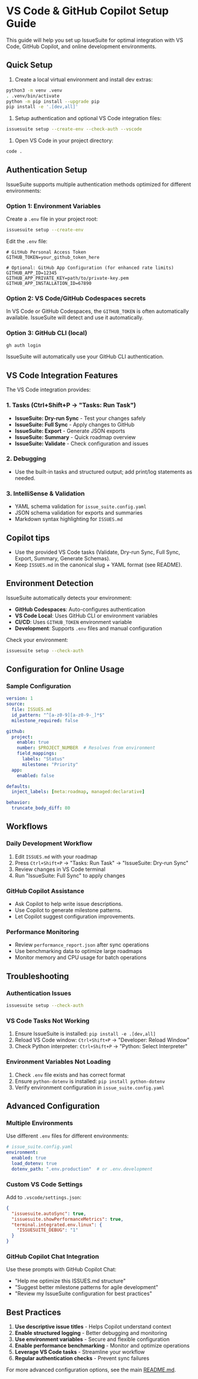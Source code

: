 # VS Code & GitHub Copilot Setup Guide

This guide will help you set up IssueSuite for optimal integration with VS Code, GitHub Copilot, and online development environments.

## Quick Setup

1. Create a local virtual environment and install dev extras:

  ```bash
  python3 -m venv .venv
  . .venv/bin/activate
  python -m pip install --upgrade pip
  pip install -e '.[dev,all]'
  ```

1. Setup authentication and optional VS Code integration files:

  ```bash
  issuesuite setup --create-env --check-auth --vscode
  ```

1. Open VS Code in your project directory:

  ```bash
  code .
  ```

## Authentication Setup

IssueSuite supports multiple authentication methods optimized for different environments:

### Option 1: Environment Variables

Create a `.env` file in your project root:

```bash
issuesuite setup --create-env
```

Edit the `.env` file:

```env
# GitHub Personal Access Token
GITHUB_TOKEN=your_github_token_here

# Optional: GitHub App Configuration (for enhanced rate limits)
GITHUB_APP_ID=12345
GITHUB_APP_PRIVATE_KEY=path/to/private-key.pem
GITHUB_APP_INSTALLATION_ID=67890
```

### Option 2: VS Code/GitHub Codespaces secrets

In VS Code or GitHub Codespaces, the `GITHUB_TOKEN` is often automatically available. IssueSuite will detect and use it automatically.

### Option 3: GitHub CLI (local)

```bash
gh auth login
```

IssueSuite will automatically use your GitHub CLI authentication.

## VS Code Integration Features

The VS Code integration provides:

### 1. **Tasks** (Ctrl+Shift+P → "Tasks: Run Task")

- **IssueSuite: Dry-run Sync** - Test your changes safely
- **IssueSuite: Full Sync** - Apply changes to GitHub
- **IssueSuite: Export** - Generate JSON exports
- **IssueSuite: Summary** - Quick roadmap overview
- **IssueSuite: Validate** - Check configuration and issues

### 2. Debugging

- Use the built-in tasks and structured output; add print/log statements as needed.

### 3. IntelliSense & Validation

- YAML schema validation for `issue_suite.config.yaml`
- JSON schema validation for exports and summaries
- Markdown syntax highlighting for `ISSUES.md`

## Copilot tips

- Use the provided VS Code tasks (Validate, Dry-run Sync, Full Sync, Export, Summary, Generate Schemas).
- Keep `ISSUES.md` in the canonical slug + YAML format (see README).

## Environment Detection

IssueSuite automatically detects your environment:

- **GitHub Codespaces**: Auto-configures authentication
- **VS Code Local**: Uses GitHub CLI or environment variables
- **CI/CD**: Uses `GITHUB_TOKEN` environment variable
- **Development**: Supports `.env` files and manual configuration

Check your environment:

```bash
issuesuite setup --check-auth
```

## Configuration for Online Usage

### Sample Configuration

```yaml
version: 1
source:
  file: ISSUES.md
  id_pattern: "^[a-z0-9][a-z0-9-_]*$"
  milestone_required: false

github:
  project:
    enable: true
    number: $PROJECT_NUMBER  # Resolves from environment
    field_mappings:
      labels: "Status"
      milestone: "Priority"
  app:
    enabled: false

defaults:
  inject_labels: [meta:roadmap, managed:declarative]

behavior:
  truncate_body_diff: 80
```

## Workflows

### Daily Development Workflow

1. Edit `ISSUES.md` with your roadmap
1. Press `Ctrl+Shift+P` → "Tasks: Run Task" → "IssueSuite: Dry-run Sync"
1. Review changes in VS Code terminal
1. Run "IssueSuite: Full Sync" to apply changes

### GitHub Copilot Assistance

- Ask Copilot to help write issue descriptions.
- Use Copilot to generate milestone patterns.
- Let Copilot suggest configuration improvements.

### Performance Monitoring

- Review `performance_report.json` after sync operations
- Use benchmarking data to optimize large roadmaps
- Monitor memory and CPU usage for batch operations

## Troubleshooting

### Authentication Issues

```bash
issuesuite setup --check-auth
```

### VS Code Tasks Not Working

1. Ensure IssueSuite is installed: `pip install -e .[dev,all]`
1. Reload VS Code window: `Ctrl+Shift+P` → "Developer: Reload Window"
1. Check Python interpreter: `Ctrl+Shift+P` → "Python: Select Interpreter"

### Environment Variables Not Loading

1. Check `.env` file exists and has correct format
1. Ensure `python-dotenv` is installed: `pip install python-dotenv`
1. Verify environment configuration in `issue_suite.config.yaml`

## Advanced Configuration

### Multiple Environments

Use different `.env` files for different environments:

```yaml
# issue_suite.config.yaml
environment:
  enabled: true
  load_dotenv: true
  dotenv_path: ".env.production"  # or .env.development
```

### Custom VS Code Settings

Add to `.vscode/settings.json`:

```json
{
  "issuesuite.autoSync": true,
  "issuesuite.showPerformanceMetrics": true,
  "terminal.integrated.env.linux": {
    "ISSUESUITE_DEBUG": "1"
  }
}
```

### GitHub Copilot Chat Integration

Use these prompts with GitHub Copilot Chat:

- "Help me optimize this ISSUES.md structure"
- "Suggest better milestone patterns for agile development"
- "Review my IssueSuite configuration for best practices"

## Best Practices

1. **Use descriptive issue titles** - Helps Copilot understand context
2. **Enable structured logging** - Better debugging and monitoring
3. **Use environment variables** - Secure and flexible configuration
4. **Enable performance benchmarking** - Monitor and optimize operations
5. **Leverage VS Code tasks** - Streamline your workflow
6. **Regular authentication checks** - Prevent sync failures

For more advanced configuration options, see the main [README.md](README.md).
